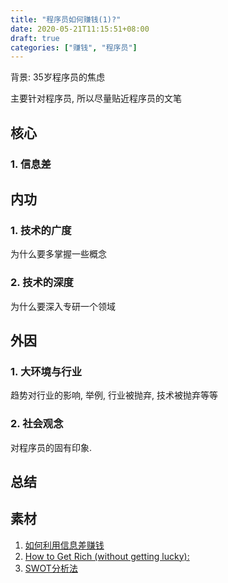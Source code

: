 ```yaml
---
title: "程序员如何赚钱(1)?"
date: 2020-05-21T11:15:51+08:00
draft: true
categories: ["赚钱", "程序员"]
---
```




背景: 35岁程序员的焦虑

主要针对程序员, 所以尽量贴近程序员的文笔

## 核心

### 1. 信息差

## 内功

### 1. 技术的广度

为什么要多掌握一些概念

### 2. 技术的深度

为什么要深入专研一个领域

## 外因

### 1. 大环境与行业

趋势对行业的影响, 举例, 行业被抛弃, 技术被抛弃等等

### 2. 社会观念

对程序员的固有印象. 

## 总结



## 素材

1. [如何利用信息差赚钱](https://www.zhihu.com/question/269412401)
2. [How to Get Rich (without getting lucky): ](https://threadreaderapp.com/thread/1002103360646823936.html)
3. [SWOT分析法](https://baike.baidu.com/item/SWOT分析法/150223?fromtitle=swot分析&fromid=120052)

